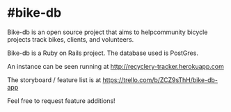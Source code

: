 #bike-db
=============
Bike-db is an open source project that aims to helpcommunity bicycle projects track bikes, clients, and volunteers. 

Bike-db is a Ruby on Rails project.  The database used is PostGres.  

An instance can be seen running at http://recyclery-tracker.herokuapp.com 

The storyboard / feature list is at https://trello.com/b/ZCZ9sThH/bike-db-app

Feel free to request feature additions!
